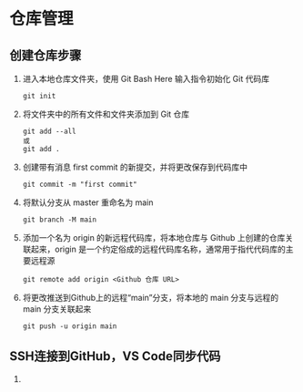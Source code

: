 # 仓库管理

## 创建仓库步骤

1. 进入本地仓库文件夹，使用 Git Bash Here 输入指令初始化 Git 代码库
   ```
   git init
   ```
2. 将文件夹中的所有文件和文件夹添加到 Git 仓库
   ```
   git add --all
   或
   git add .
   ```
3. 创建带有消息 first commit 的新提交，并将更改保存到代码库中
   ```
   git commit -m "first commit"
   ```
4. 将默认分支从 master 重命名为 main
   ```
   git branch -M main
   ```
5. 添加一个名为 origin 的新远程代码库，将本地仓库与 Github 上创建的仓库关联起来，origin 是一个约定俗成的远程代码库名称，通常用于指代代码库的主要远程源
   ```
   git remote add origin <Github 仓库 URL>
   ```
6. 将更改推送到Github上的远程“main”分支，将本地的 main 分支与远程的 main 分支关联起来
   ```
   git push -u origin main
   ```

## SSH连接到GitHub，VS Code同步代码

1. 

